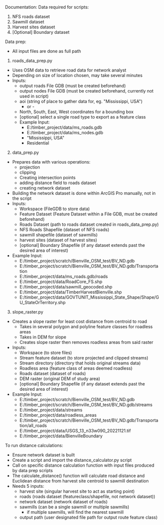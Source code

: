 Documentation:
Data required for scripts:
1. NFS roads dataset
2. Sawmill dataset
3. Harvest sites dataset
3. [Optional] Boundary dataset

Data prep:
- All input files are done as full path
1. roads_data_prep.py
  - Uses OSM data to retrieve road data for network analyst
  - Depending on size of location chosen, may take several minutes
  - Inputs:
      - output roads File GDB (must be created beforehand)
      - output nodes File GDB (must be created beforehand, currently not used in script)
      - aoi (string of place to gather data for, eg. "Mississippi, USA")
        - or -
      - North, South, East, West coordinates for a bounding box
      - [optional] select a single road type to export as a feature class
    - Example Input:
      - E:/timber_project/data/ms_roads.gdb 
      - E:/timber_project/data/ms_nodes.gdb
      - "Mississippi, USA"
      - Residential

2. data_prep.py
  - Prepares data with various operations:
      - projection
      - clipping
      - Creating intersection points
      - adding distance field to roads dataset
      - creating network dataset
  - Building the network dataset is done within ArcGIS Pro manually, not in the script
  - Inputs: 
      - Workspace (FileGDB to store data)
      - Feature Dataset (Feature Dataset within a File GDB, must be created beforehand)
      - Roads Dataset (path to roads dataset created in roads_data_prep.py)
      - NFS Roads Shapefile (dataset of NFS roads)
      - sawmill shapefile (dataset of sawmills)
      - harvest sites (dataset of harvest sites)
      - [optional] Boundary Shapefile (if any dataset extends past the desired area of interest)
  - Example Input:
      - E:/timber_project/scratch/Bienville_OSM_test/BV_ND.gdb
      - E:/timber_project/scratch/Bienville_OSM_test/BV_ND.gdb/Transportation
      - E:/timber_project/data/ms_roads.gdb/roads 
      - E:/timber_project/data/RoadCore_FS.shp
      - E:/timber_project/data/sawmill_geocoded.shp
      - E:/timber_project/data/TimberHarvestBienville.shp
      - E:/timber_project/data/GOVTUNIT_Mississippi_State_Shape/Shape/GU_StateOrTerritory.shp

3. slope_raster.py
  - Creates a slope raster for least cost distance from centroid to road
    - Takes in several polygon and polyline feature classes for roadless areas
    - Takes in DEM for slope
    - Creates slope raster then removes roadless areas from said raster
  - Inputs:
    - Workspace (to store files)
    - Stream feature dataset (to store projected and clipped streams)
    - Stream directory (directory that holds original streams data)
    - Roadless area (feature class of areas deemed roadless)
    - Roads dataset (dataset of roads)
    - DEM raster (original DEM of study area)
    - [optional] Boundary Shapefile (if any dataset extends past the desired area of interest)
  - Example Input:
    - E:/timber_project/scratch/Bienville_OSM_test/BV_ND.gdb
    - E:/timber_project/scratch/Bienville_OSM_test/BV_ND.gdb/streams
    - E:/timber_project/data/streams
    - E:/timber_project/data/roadless_areas
    - E:/timber_project/scratch/Bienville_OSM_test/BV_ND.gdb/Transportation/all_roads
    - E:/timber_project/data/USGS_13_n33w090_20221121.tif
    - E:/timber_project/data/BienvilleBoundary

To run distance calculations:
- Ensure network dataset is built
- Create a script and import the distance_calculator.py script
- Call on specific distance calculation function with input files produced by data prep scripts
- The calculate_distance() function will calculate road distance and Euclidean distance from harvest site
  centroid to sawmill destination
- Needs 5 inputs:
  - harvest site (singular harvest site to act as starting point)
  - roads (roads dataset (featureclass/shapefile, not network dataset))
  - network dataset (network dataset of roads)
  - sawmills (can be a single sawmill or multiple sawmills)
    - if multiple sawmills, will find the nearest sawmill
  - output path (user designated file path for output route feature class)